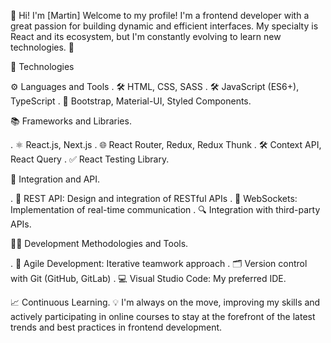 👋 Hi! I'm [Martin]
Welcome to my profile! I'm a frontend developer with a great passion for building dynamic and efficient interfaces. My specialty is React and its ecosystem, but I'm constantly evolving to learn new technologies. 🚀


🚀 Technologies

⚙️ Languages and Tools
. 🛠️ HTML, CSS, SASS
. 🛠️ JavaScript (ES6+), TypeScript
. 🎨 Bootstrap, Material-UI, Styled Components.


📚 Frameworks and Libraries.

. ⚛️ React.js, Next.js
. 🌐 React Router, Redux, Redux Thunk
. 🛠️ Context API, React Query
. ✅ React Testing Library.

🔗 Integration and API.

. 🔌 REST API: Design and integration of RESTful APIs
. 🔄 WebSockets: Implementation of real-time communication
. 🔍 Integration with third-party APIs.

🧑‍💻 Development Methodologies and Tools.

. 🚦 Agile Development: Iterative teamwork approach
. 🗂️ Version control with Git (GitHub, GitLab)
. 💻 Visual Studio Code: My preferred IDE.

📈 Continuous Learning.
💡 I'm always on the move, improving my skills and actively participating in online courses to stay at the forefront of the latest trends and best practices in frontend development.

